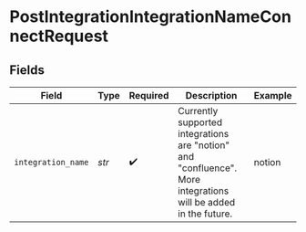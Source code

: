 # PostIntegrationIntegrationNameConnectRequest


## Fields

| Field                                                                                                          | Type                                                                                                           | Required                                                                                                       | Description                                                                                                    | Example                                                                                                        |
| -------------------------------------------------------------------------------------------------------------- | -------------------------------------------------------------------------------------------------------------- | -------------------------------------------------------------------------------------------------------------- | -------------------------------------------------------------------------------------------------------------- | -------------------------------------------------------------------------------------------------------------- |
| `integration_name`                                                                                             | *str*                                                                                                          | :heavy_check_mark:                                                                                             | Currently supported integrations are "notion" and "confluence". More integrations will be added in the future. | notion                                                                                                         |